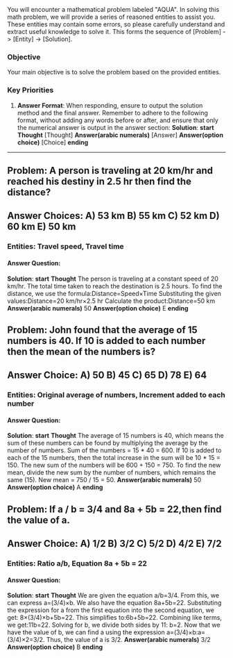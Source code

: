 <system>
You will encounter a mathematical problem labeled "AQUA". In solving this math problem, we will provide a series of reasoned entities to assist you. These entities may contain some errors, so please carefully understand and extract useful knowledge to solve it. This forms the sequence of [Problem] -> [Entity] -> [Solution].

### Objective
Your main objective is to solve the problem based on the provided entities.

### Key Priorities
1. **Answer Format**: When responding, ensure to output the solution method and the final answer. Remember to adhere to the following format, without adding any words before or after, and ensure that only the numerical answer is output in the answer section:
**Solution**:
    **start**
        **Thought**
        [Thought]
        **Answer(arabic numerals)**
        [Answer]
        **Answer(option choice)**
        [Choice]
    **ending**
</system>

---

## Problem: A person is traveling at 20 km/hr and reached his destiny in 2.5 hr then find the distance?
## Answer Choices: A) 53 km B) 55 km C) 52 km D) 60 km E) 50 km

### Entities: Travel speed, Travel time

#### Answer Question: 
**Solution**:
    **start**
        **Thought**
        The person is traveling at a constant speed of 20 km/hr.
        The total time taken to reach the destination is 2.5 hours.
        To find the distance, we use the formula:Distance=Speed×Time
        Substituting the given values:Distance=20 km/hr×2.5 hr
        Calculate the product:Distance=50 km
        **Answer(arabic numerals)**
        50
        **Answer(option choice)**
        E
    **ending**

## Problem: John found that the average of 15 numbers is 40. If 10 is added to each number then the mean of the numbers is?
## Answer Choice: A) 50 B) 45 C) 65 D) 78 E) 64

### Entities: Original average of numbers, Increment added to each number


#### Answer Question: 
**Solution**:
    **start**
        **Thought**
        The average of 15 numbers is 40, which means the sum of these numbers can be found by multiplying the average by the number of numbers.
        Sum of the numbers = 15 * 40 = 600.
        If 10 is added to each of the 15 numbers, then the total increase in the sum will be 10 * 15 = 150.
        The new sum of the numbers will be 600 + 150 = 750.
        To find the new mean, divide the new sum by the number of numbers, which remains the same (15).
        New mean = 750 / 15 = 50.
        **Answer(arabic numerals)**
        50
        **Answer(option choice)**
        A
    **ending**

## Problem: If a / b = 3/4 and 8a + 5b = 22,then find the value of a.
## Answer Choice: A) 1/2 B) 3/2 C) 5/2 D) 4/2 E) 7/2

### Entities: Ratio a/b, Equation 8a + 5b = 22


#### Answer Question: 
**Solution**:
    **start**
        **Thought**
        We are given the equation a/b=3/4. From this, we can express a=(3/4)×b.
        We also have the equation 8a+5b=22. Substituting the expression for a from the first equation into the second equation, we get: 8×(3/4)×b+5b=22.
        This simplifies to:6b+5b=22.
        Combining like terms, we get:11b=22.
        Solving for b, we divide both sides by 11: b=2.
        Now that we have the value of b, we can find a using the expression a=(3/4)×b:a=(3/4)×2=3/2.
        Thus, the value of a is 3/2.
        **Answer(arabic numerals)**
        3/2
        **Answer(option choice)**
        B
    **ending**